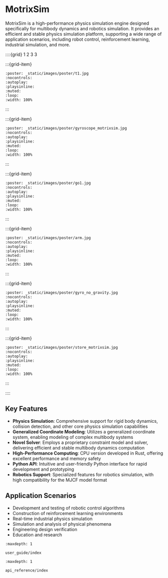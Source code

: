 # MotrixSim

MotrixSim is a high-performance physics simulation engine designed specifically for multibody dynamics and robotics simulation. It provides an efficient and stable physics simulation platform, supporting a wide range of application scenarios, including robot control, reinforcement learning, industrial simulation, and more.

::::{grid} 1 2 3 3

:::{grid-item}

```{video} _static/videos/t1.mp4
:poster: _static/images/poster/t1.jpg
:nocontrols:
:autoplay:
:playsinline:
:muted:
:loop:
:width: 100%
```

:::

:::{grid-item}

```{video} _static/videos/gyroscope_motrixsim.mp4
:poster: _static/images/poster/gyroscope_motrixsim.jpg
:nocontrols:
:autoplay:
:playsinline:
:muted:
:loop:
:width: 100%
```

:::

:::{grid-item}

```{video} _static/videos/go1.mp4
:poster: _static/images/poster/go1.jpg
:nocontrols:
:autoplay:
:playsinline:
:muted:
:loop:
:width: 100%
```

:::

:::{grid-item}

```{video} _static/videos/arm.mp4
:poster: _static/images/poster/arm.jpg
:nocontrols:
:autoplay:
:playsinline:
:muted:
:loop:
:width: 100%
```

:::

:::{grid-item}

```{video} _static/videos/gyro_no_gravity.mp4
:poster: _static/images/poster/gyro_no_gravity.jpg
:nocontrols:
:autoplay:
:playsinline:
:muted:
:loop:
:width: 100%
```

:::

:::{grid-item}

```{video} _static/videos/store_motrixsim.mp4
:poster: _static/images/poster/store_motrixsim.jpg
:nocontrols:
:autoplay:
:playsinline:
:muted:
:loop:
:width: 100%
```

:::

::::

## Key Features

-   **Physics Simulation**: Comprehensive support for rigid body dynamics, collision detection, and other core physics simulation capabilities
-   **Generalized Coordinate Modeling**: Utilizes a generalized coordinate system, enabling modeling of complex multibody systems
-   **Novel Solver**: Employs a proprietary constraint model and solver, delivering efficient and stable multibody dynamics computation
-   **High-Performance Computing**: CPU version developed in Rust, offering excellent performance and memory safety
-   **Python API**: Intuitive and user-friendly Python interface for rapid development and prototyping
-   **Robotics Support**: Specialized features for robotics simulation, with high compatibility for the MJCF model format

## Application Scenarios

-   Development and testing of robotic control algorithms
-   Construction of reinforcement learning environments
-   Real-time industrial physics simulation
-   Simulation and analysis of physical phenomena
-   Engineering design verification
-   Education and research

```{toctree}
:maxdepth: 1

user_guide/index
```

```{toctree}
:maxdepth: 1

api_reference/index
```
